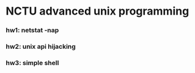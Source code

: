 # NCTU advanced unix programming

### hw1: netstat -nap
### hw2: unix api hijacking
### hw3: simple shell

